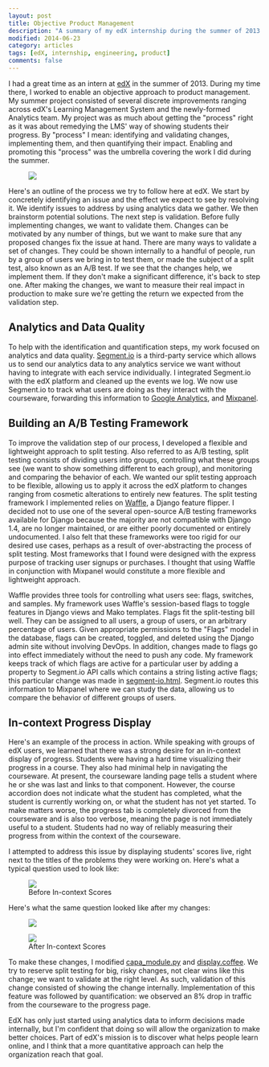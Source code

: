```yaml
---
layout: post
title: Objective Product Management
description: "A summary of my edX internship during the summer of 2013."
modified: 2014-06-23
category: articles
tags: [edX, internship, engineering, product]
comments: false
---
```


I had a great time as an intern at <a href="https://www.edx.org/" target="_blank" title="edX">edX</a> in the summer of 2013. During my time there, I worked to enable an objective approach to product management. My summer project consisted of several discrete improvements ranging across edX's Learning Management System and the newly-formed Analytics team. My project was as much about getting the "process" right as it was about remedying the LMS' way of showing students their progress. By "process" I mean: identifying and validating changes, implementing them, and then quantifying their impact. Enabling and promoting this "process" was the umbrella covering the work I did during the summer.

<figure>
    <a href="http://i.imgur.com/j0WUzke.jpg" target="_blank"><img src="http://i.imgur.com/j0WUzke.jpg"></a>
</figure>

Here's an outline of the process we try to follow here at edX. We start by concretely identifying an issue and the effect we expect to see by resolving it. We identify issues to address by using analytics data we gather. We then brainstorm potential solutions. The next step is validation. Before fully implementing changes, we want to validate them. Changes can be motivated by any number of things, but we want to make sure that any proposed changes fix the issue at hand. There are many ways to validate a set of changes. They could be shown internally to a handful of people, run by a group of users we bring in to test them, or made the subject of a split test, also known as an A/B test. If we see that the changes help, we implement them. If they don't make a significant difference, it's back to step one. After making the changes, we want to measure their real impact in production to make sure we're getting the return we expected from the validation step.

## Analytics and Data Quality

To help with the identification and quantification steps, my work focused on analytics and data quality. <a href="https://segment.io/" target="_blank" title="Segment.io">Segment.io</a> is a third-party service which allows us to send our analytics data to any analytics service we want without having to integrate with each service individually. I integrated Segment.io with the edX platform and cleaned up the events we log. We now use Segment.io to track what users are doing as they interact with the courseware, forwarding this information to <a href="http://www.google.com/analytics/" target="_blank" title="Google Analytics">Google Analytics</a>, and <a href="https://mixpanel.com" target="_blank" title="Mixpanel">Mixpanel</a>.

## Building an A/B Testing Framework

To improve the validation step of our process, I developed a flexible and 
lightweight approach to split testing. Also referred to as A/B testing, split testing consists of dividing users into groups, controlling what these groups see (we want to show something different to each group), and monitoring and comparing the behavior of each. We wanted our split testing approach to be flexible, allowing us to apply it across the edX platform to changes ranging from cosmetic alterations to entirely new features. The split testing framework I implemented relies on <a href="http://waffle.readthedocs.org/en/latest/index.html" target="_blank" title="Waffle">Waffle</a>, a Django feature flipper. I decided not to use one of the several open-source A/B testing frameworks available for Django because the majority are not compatible with Django 1.4, are no longer maintained, or are either poorly documented or entirely undocumented. I also felt that these frameworks were too rigid for our desired use cases, perhaps as a result of over-abstracting the process of split testing. Most frameworks that I found were designed with the express purpose of tracking user signups or purchases. I thought that using Waffle in conjunction with Mixpanel would constitute a more flexible and lightweight approach.

Waffle provides three tools for controlling what users see: flags, switches, and samples. My framework uses Waffle's session-based flags to toggle features in Django views and Mako templates. Flags fit the split-testing bill well. They can be assigned to all users, a group of users, or an arbitrary percentage of users. Given appropriate permissions to the "Flags" model in the database, flags can be created, toggled, and deleted using the Django admin site without involving DevOps. In addition, changes made to flags go into effect immediately without the need to push any code. My framework keeps track of which flags are active for a particular user by adding a property to Segment.io API calls which contains a string listing active flags; this particular change was made in <a href="https://github.com/edx/edx-platform/blob/master/lms/templates/widgets/segment-io.html?source=cc" target="_blank" title="segment-io.html">segment-io.html</a>. Segment.io routes this information to Mixpanel where we can study the data, allowing us to compare the behavior of different groups of users.

## In-context Progress Display

Here's an example of the process in action. While speaking with groups of edX users, we learned that there was a strong desire for an in-context display of progress. Students were having a hard time visualizing their progress in a course. They also had minimal help in navigating the courseware. At present, the courseware landing page tells a student where he or she was last and links to that component. However, the course accordion does not indicate what the student has completed, what the student is currently working on, or what the student has not yet started. To make matters worse, the progress tab is completely divorced from the courseware and is also too verbose, meaning the page is not immediately useful to a student. Students had no way of reliably measuring their progress from within the context of the courseware.

I attempted to address this issue by displaying students' scores live, right next to the titles of the problems they were working on. Here's what a typical question used to look like:

<figure>
    <img src="http://i.imgur.com/bTdegxe.png">
    <figcaption>Before In-context Scores</figcaption>
</figure>

Here's what the same question looked like after my changes:

<figure>
    <img src="http://i.imgur.com/MzGGkNo.png">
</figure>
<figure>
    <img src="http://i.imgur.com/MIewo29.png">
    <figcaption>After In-context Scores</figcaption>
</figure>

To make these changes, I modified <a href="https://github.com/edx/edx-platform/blob/master/common/lib/xmodule/xmodule/capa_module.py?source=cc" target="_blank" title="capa_module.py">capa_module.py</a> and <a href="https://github.com/edx/edx-platform/blob/master/common/lib/xmodule/xmodule/js/src/capa/display.coffee?source=cc" target="_blank" title="display.coffee">display.coffee</a>. We try to reserve split testing for big, risky changes, not clear wins like this change; we want to validate at the right level. As such, validation of this change consisted of showing the change internally. Implementation of this feature was followed by quantification: we observed an 8% drop in traffic from the courseware to the progress page.

EdX has only just started using analytics data to inform decisions made internally, but I'm confident that doing so will allow the organization to make better choices. Part of edX's mission is to discover what helps people learn online, and I think that a more quantitative approach can help the organization reach that goal.
